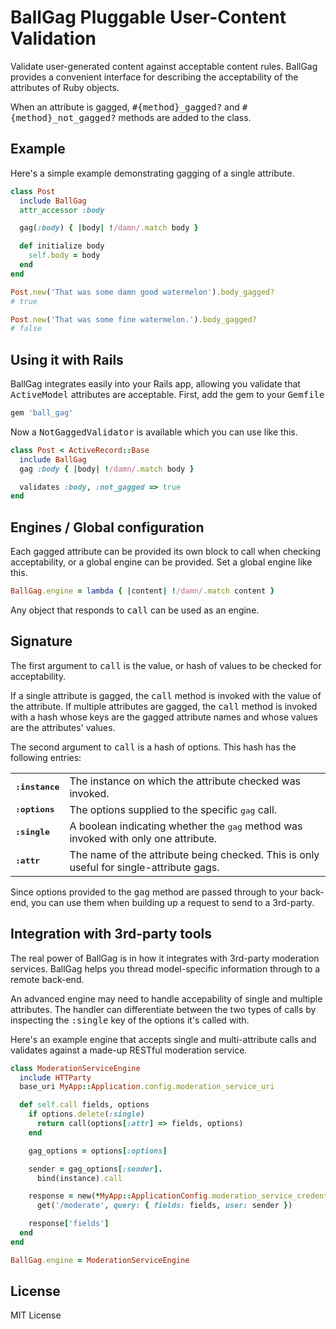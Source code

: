 # BallGag Pluggable User-Content Validation

Validate user-generated content against acceptable content rules.  BallGag provides a convenient interface for describing the acceptability of the attributes of Ruby objects.

When an attribute is gagged, <tt>#{method}_gagged?</tt> and <tt>#{method}_not_gagged?</tt> methods are added to the class.

## Example
Here's a simple example demonstrating gagging of a single attribute.

````ruby
class Post
  include BallGag
  attr_accessor :body

  gag(:body) { |body| !/damn/.match body }

  def initialize body
    self.body = body
  end
end
````

````ruby
Post.new('That was some damn good watermelon').body_gagged?
# true

Post.new('That was some fine watermelon.').body_gagged?
# false
````

## Using it with Rails
BallGag integrates easily into your Rails app, allowing you validate that <tt>ActiveModel</tt> attributes are acceptable. First, add the gem to your <tt>Gemfile</tt>

````ruby
gem 'ball_gag'
````

Now a <tt>NotGaggedValidator</tt> is available which you can use like this.

````ruby
class Post < ActiveRecord::Base
  include BallGag
  gag :body { |body| !/damn/.match body }

  validates :body, :not_gagged => true
end
````

## Engines / Global configuration
Each gagged attribute can be provided its own block to call when checking acceptability, or a global engine can be provided. Set a global engine like this.

````ruby
BallGag.engine = lambda { |content| !/damn/.match content }
````

Any object that responds to <tt>call</tt> can be used as an engine.

## Signature

The first argument to <tt>call</tt> is the value, or hash of values to be checked for acceptability.

If a single attribute is gagged, the <tt>call</tt> method is invoked with the value of the attribute. If multiple attributes are gagged, the <tt>call</tt> method is invoked with a hash whose keys are the gagged attribute names and whose values are the attributes' values.

The second argument to <tt>call</tt> is a hash of options. This hash has the following entries:
<table>
  <tbody>
    <tr>
      <td><tt><strong>:instance</strong></tt></td>
      <td>The instance on which the attribute checked was invoked.</td>
    </tr>
    <tr>
      <td><tt><strong>:options</strong></tt></td>
      <td>The options supplied to the specific <tt>gag</tt> call.</td>
    </tr>
    <tr>
      <td><tt><strong>:single</strong></tt></td>
      <td>A boolean indicating whether the <tt>gag</tt> method was invoked with only one attribute.</td>
    </tr>
    <tr>
      <td><tt><strong>:attr</strong></tt></td>
      <td>The name of the attribute being checked. This is only useful for single-attribute gags.</td>
    </tr>
  </tbody>
</table>

Since options provided to the <tt>gag</tt> method are passed through to your back-end, you can use them when building up a request to send to a 3rd-party.

## Integration with 3rd-party tools
The real power of BallGag is in how it integrates with 3rd-party moderation services. BallGag helps you thread model-specific information through to a remote back-end.

An advanced engine may need to handle accepability of single and multiple attributes. The handler can differentiate between the two types of calls by inspecting the <tt>:single</tt> key of the options it's called with.

Here's an example engine that accepts single and multi-attribute calls and validates against a made-up RESTful moderation service.

````ruby
class ModerationServiceEngine
  include HTTParty
  base_uri MyApp::Application.config.moderation_service_uri

  def self.call fields, options
    if options.delete(:single)
      return call(options[:attr] => fields, options)
    end

    gag_options = options[:options]

    sender = gag_options[:sender].
      bind(instance).call

    response = new(*MyApp::ApplicationConfig.moderation_service_credentials).
      get('/moderate', query: { fields: fields, user: sender })

    response['fields']
  end
end

BallGag.engine = ModerationServiceEngine
````

## License

MIT License
